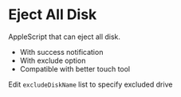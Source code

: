 # Eject All Disk
AppleScript that can eject all disk.

- With success notification
- With exclude option
- Compatible with better touch tool

Edit `excludeDiskName` list to specify excluded drive
